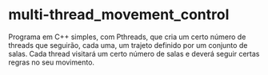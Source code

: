 # multi-thread_movement_control
 Programa em C++ simples, com Pthreads, que cria um certo número de threads que seguirão, cada uma, um trajeto definido por um conjunto de salas. Cada thread visitará um certo número de salas e deverá seguir certas regras no seu movimento.
